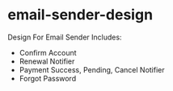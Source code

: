 # email-sender-design
Design For Email Sender
Includes:
- Confirm Account
- Renewal Notifier
- Payment Success, Pending, Cancel Notifier
- Forgot Password

